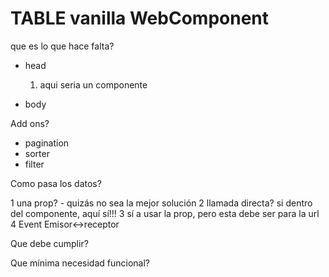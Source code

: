 # TABLE vanilla WebComponent

que es lo que hace falta?

- head

	1. aqui seria un componente
	
- body

Add ons?

- pagination
- sorter
- filter


Como pasa los datos?

1 una prop? - quizás no sea la mejor solución
2 llamada directa? si dentro del componente, aquí sí!!!
3 sí a usar la prop, pero esta debe ser para la url
4 Event Emisor<->receptor

Que debe cumplir?

Que mínima necesidad funcional?

 
